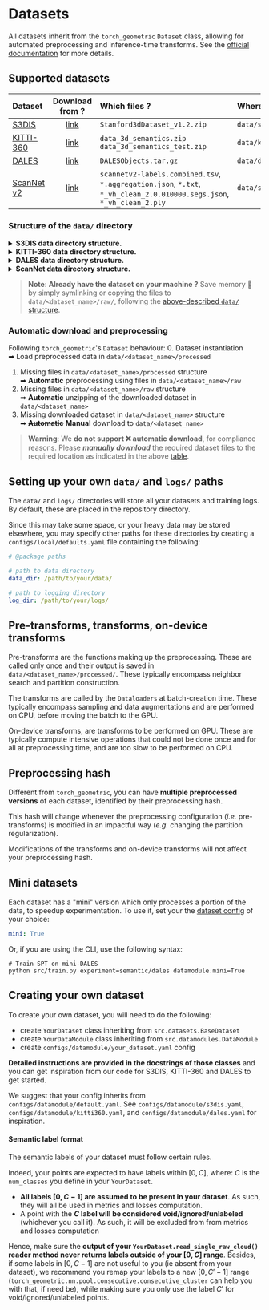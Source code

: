 # Datasets

All datasets inherit from the `torch_geometric` `Dataset` class, allowing for 
automated preprocessing and inference-time transforms. 
See the [official documentation](https://pytorch-geometric.readthedocs.io/en/latest/tutorial/create_dataset.html)
for more details. 

## Supported datasets
<div align="center">

| Dataset                                                                                                                 |                                                           Download from ?                                                            | Which files ?                                                                                                         | Where to ?          |
|:------------------------------------------------------------------------------------------------------------------------|:------------------------------------------------------------------------------------------------------------------------------------:|:----------------------------------------------------------------------------------------------------------------------|:--------------------|
| [S3DIS](http://buildingparser.stanford.edu/dataset.html)                                                                |         [link](https://docs.google.com/forms/d/e/1FAIpQLScDimvNMCGhy_rmBA2gHfDu3naktRm6A8BPwAWWDv-Uhm6Shw/viewform?c=0&w=1)          | `Stanford3dDataset_v1.2.zip`                                                                                          | `data/s3dis/`       |
| [KITTI-360](https://www.cvlibs.net/datasets/kitti-360/index.php)                                                        |                                    [link](http://www.cvlibs.net/datasets/kitti-360/download.php)                                     | `data_3d_semantics.zip` `data_3d_semantics_test.zip`                                                                  | `data/kitti360/`    |
| [DALES](https://udayton.edu/engineering/research/centers/vision_lab/research/was_data_analysis_and_processing/dale.php) | [link](https://docs.google.com/forms/d/e/1FAIpQLSefhHMMvN0Uwjnj_vWQgYSvtFOtaoGFWsTIcRuBTnP09NHR7A/viewform?fbzx=5530674395784263977) | `DALESObjects.tar.gz`                                                                                                 | `data/dales/`       |
| [ScanNet v2](http://www.scan-net.org)                                                                                   | [link](https://www.scan-net.org/ScanNet)                                                                                             | `scannetv2-labels.combined.tsv`, `*.aggregation.json`, `*.txt`, `*_vh_clean_2.0.010000.segs.json`, `*_vh_clean_2.ply` | `data/scannet/raw/` |
</div>


### Structure of the `data/` directory
<details>
<summary><b>S3DIS data directory structure.</b></summary>
<br><br>

```
└── data
    └── s3dis                                                     # Structure for S3DIS
        ├── Stanford3dDataset_v1.2.zip                              # (optional) Downloaded zipped dataset with non-aligned rooms
        ├── raw                                                     # Raw dataset files
        │   └── Area_{{1, 2, 3, 4, 5, 6}}                             # S3DIS's area/room/room.txt structure
        │       └── Area_{{1, 2, 3, 4, 5, 6}}_alignmentAngle.txt        # Room alignment angles required for entire floor reconstruction
        │       └── {{room_name}}  
        │           └── {{room_name}}.txt
        └── processed                                               # Preprocessed data
            └── {{train, val, test}}                                  # Dataset splits
                └── {{preprocessing_hash}}                              # Preprocessing folder
                    └── Area_{{1, 2, 3, 4, 5, 6}}.h5                      # Preprocessed Area file

```

> **Warning**: Make sure you download `Stanford3dDataset_v1.2.zip` and 
> **NOT** the aligned version ⛔ `Stanford3dDataset_v1.2_Aligned_Version.zip`,
> which does not contain the `Area_{{1, 2, 3, 4, 5, 6}}_alignmentAngle.txt` 
> files.

<br>
</details>

<details>
<summary><b>KITTI-360 data directory structure.</b></summary>
<br><br>

```
└── data
    └─── kitti360                                     # Structure for KITTI-360
        ├── data_3d_semantics_test.zip                  # (optional) Downloaded zipped test dataset
        ├── data_3d_semantics.zip                       # (optional) Downloaded zipped train dataset
        ├── raw                                         # Raw dataset files
        │   └── data_3d_semantics                       # Contains all raw train and test sequences
        │       └── {{sequence_name}}                     # KITTI-360's sequence/static/window.ply structure
        │           └── static
        │               └── {{window_name}}.ply
        └── processed                                   # Preprocessed data
            └── {{train, val, test}}                      # Dataset splits
                └── {{preprocessing_hash}}                  # Preprocessing folder
                    └── {{sequence_name}}
                        └── {{window_name}}.h5                # Preprocessed window file

```
<br>
</details>

<details>
<summary><b>DALES data directory structure.</b></summary>
<br><br>

```
└── data
    └── dales                                         # Structure for DALES
        ├── DALESObjects.tar.gz                         # (optional) Downloaded zipped dataset
        ├── raw                                         # Raw dataset files
        │   └── {{train, test}}                           # DALES' split/tile.ply structure
        │       └── {{tile_name}}.ply
        └── processed                                   # Preprocessed data
            └── {{train, val, test}}                      # Dataset splits
                └── {{preprocessing_hash}}                  # Preprocessing folder
                    └── {{tile_name}}.h5                      # Preprocessed tile file

```

> **Warning**: Make sure you download the `DALESObjects.tar.gz` and **NOT** 
> ⛔ `dales_semantic_segmentation_las.tar.gz` nor 
> ⛔ `dales_semantic_segmentation_ply.tar.gz` versions, which do not contain 
> all required point attributes.

<br>
</details>

<details>
<summary><b>ScanNet data directory structure.</b></summary>
<br><br>

```
└── data
    └── scannet                                                     # Structure for ScanNet
        ├── raw                                                     # Raw, downloaded dataset files
        │   ├── scannetv2-labels.combined.tsv                         # Label mapping file
        │   ├── scans                                                 # Train/val scans
        │   │   └── {{scan_name}}                                       # Raw scan directory
        │   │       ├── {{scan_name}}.aggregation.json
        │   │       ├── {{scan_name}}.txt
        │   │       ├── {{scan_name}}_vh_clean_2.0.010000.segs.json
        │   │       └── {{scan_name}}_vh_clean_2.ply
        │   └── scans_test                                            # Test scans
        │       └── {{scan_name}}                                       # Raw scan directory
        │           └── {{scan_name}}_vh_clean_2.ply
        └── processed                                               # Preprocessed data
            └── {{train, val, test}}                                  # Dataset splits
                └── {{preprocessing_hash}}                              # Preprocessing folder
                    └── {{scans, scans_test}}                             # 'scans' or 'scans_test' if test split
                        └── {{scan_name}}.h5                                # Preprocessed scan file

```

<br>
</details>

> **Note**: **Already have the dataset on your machine ?** Save memory 💾 by 
> simply symlinking or copying the files to `data/<dataset_name>/raw/`, following the 
> [above-described `data/` structure](#structure-of-the-data-directory).

### Automatic download and preprocessing
Following `torch_geometric`'s `Dataset` behaviour:
0. Dataset instantiation <br>
➡ Load preprocessed data in `data/<dataset_name>/processed`
1. Missing files in `data/<dataset_name>/processed` structure<br>
➡ **Automatic** preprocessing using files in `data/<dataset_name>/raw`
2. Missing files in `data/<dataset_name>/raw` structure<br>
➡ **Automatic** unzipping of the downloaded dataset in `data/<dataset_name>`
3. Missing downloaded dataset in `data/<dataset_name>` structure<br>
➡ ~~**Automatic**~~ **Manual** download to `data/<dataset_name>`

> **Warning**: We **do not support ❌ automatic download**, for compliance 
>reasons.
>Please _**manually download**_ the required dataset files to the required 
>location as indicated in the above [table](#supported-datasets).


## Setting up your own `data/` and `logs/` paths
The `data/` and `logs/` directories will store all your datasets and training 
logs. By default, these are placed in the repository directory. 

Since this may take some space, or your heavy data may be stored elsewhere, you 
may specify other paths for these directories by creating a 
`configs/local/defaults.yaml` file containing the following:

```yaml
# @package paths

# path to data directory
data_dir: /path/to/your/data/

# path to logging directory
log_dir: /path/to/your/logs/
```

## Pre-transforms, transforms, on-device transforms

Pre-transforms are the functions making up the preprocessing. 
These are called only once and their output is saved in 
`data/<dataset_name>/processed/`. These typically encompass neighbor search and 
partition construction.

The transforms are called by the `Dataloaders` at batch-creation time. These 
typically encompass sampling and data augmentations and are performed on CPU, 
before moving the batch to the GPU.

On-device transforms, are transforms to be performed on GPU. These are 
typically compute intensive operations that could not be done once and for all 
at preprocessing time, and are too slow to be performed on CPU.

## Preprocessing hash
Different from `torch_geometric`, you can have **multiple 
preprocessed versions** of each dataset, identified by their preprocessing hash.

This hash will change whenever the preprocessing configuration 
(_i.e._ pre-transforms) is modified in an impactful way (_e.g._ changing the 
partition regularization). 

Modifications of the transforms and on-device 
transforms will not affect your preprocessing hash.

## Mini datasets
Each dataset has a "mini" version which only processes a portion of the data, to
speedup experimentation. To use it, set your the 
[dataset config](configs/datamodule) of your choice:
```yaml
mini: True
```

Or, if you are using the CLI, use the following syntax:
```shell script
# Train SPT on mini-DALES
python src/train.py experiment=semantic/dales datamodule.mini=True
```

## Creating your own dataset
To create your own dataset, you will need to do the following:
- create `YourDataset` class inheriting from `src.datasets.BaseDataset`
- create `YourDataModule` class inheriting from `src.datamodules.DataModule`
- create `configs/datamodule/your_dataset.yaml` config 
 
**Detailed instructions are provided in the docstrings of those classes** and 
you can get inspiration from our code for S3DIS, KITTI-360 and DALES to get 
started. 

We suggest that your config inherits from `configs/datamodule/default.yaml`. See
`configs/datamodule/s3dis.yaml`, `configs/datamodule/kitti360.yaml`, and 
`configs/datamodule/dales.yaml` for inspiration.

#### Semantic label format
The semantic labels of your dataset must follow certain rules. 

Indeed, your points are expected to have labels within $[0, C]$, where: $C$ is 
the `num_classes` you define in your `YourDataset`. 

- **All labels $[0, C - 1]$ are assumed to be present in your dataset**. As 
such, they will all be used in metrics and losses computation.
- A point with the **$C$ label will be considered void/ignored/unlabeled** 
(whichever you call it). As such, it will be excluded from from metrics and 
losses computation

Hence, make sure the **output of your `YourDataset.read_single_raw_cloud()` 
reader method never returns labels outside of your $[0, C]$ range**. Besides, 
if some labels in $[0, C - 1]$ are not useful to you (ie absent from your 
dataset), we recommend you remap your labels to a new $[0, C' - 1]$ range
(`torch_geometric.nn.pool.consecutive.consecutive_cluster` can help you with 
that, if need be), while making sure you only use the label $C'$ for
void/ignored/unlabeled points. 
